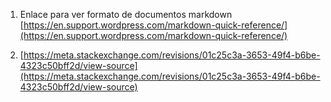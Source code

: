 1. Enlace para ver formato de documentos markdown [https://en.support.wordpress.com/markdown-quick-reference/](https://en.support.wordpress.com/markdown-quick-reference/)

2. [https://meta.stackexchange.com/revisions/01c25c3a-3653-49f4-b6be-4323c50bff2d/view-source](https://meta.stackexchange.com/revisions/01c25c3a-3653-49f4-b6be-4323c50bff2d/view-source)